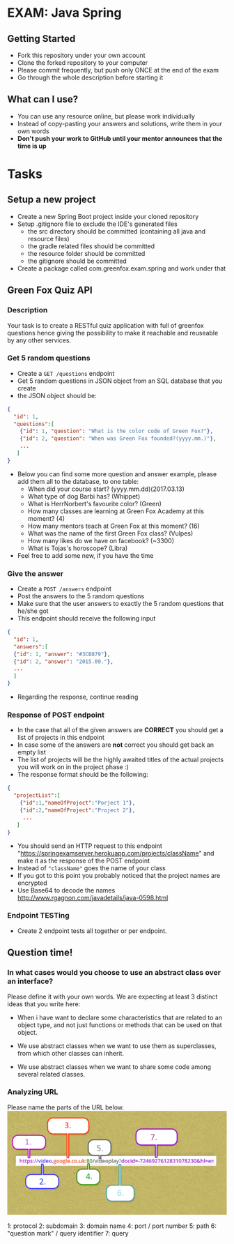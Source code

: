 # EXAM: Java Spring

## Getting Started

- Fork this repository under your own account
- Clone the forked repository to your computer
- Please commit frequently, but push only ONCE at the end of the exam
- Go through the whole description before starting it

## What can I use?

- You can use any resource online, but please work individually
- Instead of copy-pasting your answers and solutions, write them in your own words
- **Don't push your work to GitHub until your mentor announces that the time is up**

# Tasks

## Setup a new project

- Create a new Spring Boot project inside your cloned repository
- Setup .gitignore file to exclude the IDE's generated files
  - the src directory should be committed (containing all java and resource files)
  - the gradle related files should be committed
  - the resource folder should be committed
  - the gitignore should be committed
- Create a package called com.greenfox.exam.spring and work under that

## Green Fox Quiz API

### Description

Your task is to create a RESTful quiz application with full of greenfox questions hence giving the possibility to make it reachable and reuseable by any other services.

### Get 5 random questions

- Create a `GET /questions` endpoint
- Get 5 random questions in JSON object from an SQL database that you create
- the JSON object should be:

```json
{
  "id": 1,
  "questions":[
    {"id": 1, "question": "What is the color code of Green Fox?"},
    {"id": 2, "question": "When was Green Fox founded?(yyyy.mm.)"},
    ...
   ]
}
```

- Below you can find some more question and answer example, please add them all to the database, to one table:
    - When did your course start? (yyyy.mm.dd)(2017.03.13)
    - What type of dog Barbi has? (Whippet)
    - What is HerrNorbert's favourite color? (Green)
    - How many classes are learning at Green Fox Academy at this moment? (4)
    - How many mentors teach at Green Fox at this moment? (16)
    - What was the name of the first Green Fox class? (Vulpes)
    - How many likes do we have on facebook? (~3300)
    - What is Tojas's horoscope? (Libra)
- Feel free to add some new, if you have the time

### Give the answer
- Create a `POST /answers` endpoint
- Post the answers to the 5 random questions
- Make sure that the user answers to exactly the 5 random questions that he/she got
- This endpoint should receive the following input

```json
{
  "id": 1,
  "answers":[
  {"id": 1, "answer": "#3CB879"},
  {"id": 2, "answer": "2015.09."},
  ...
  ]
}
  ```

- Regarding the response, continue reading

### Response of POST endpoint
- In the case that all of the given answers are **CORRECT** you should get a list of projects in this endpoint
- In case some of the answers are **not** correct you should get back an empty list
- The list of projects will be the highly awaited titles of the actual projects you will work on in the project phase :)
- The response format should be the following:
```json
{
  "projectList":[
    {"id":1,"nameOfProject":"Porject 1"},
    {"id":2,"nameOfProject":"Project 2"},
     ...
   ]
}
```
- You should send an HTTP request to this endpoint "https://springexamserver.herokuapp.com/projects/className" and make it as the response of the POST endpoint
- Instead of `"className"` goes the name of your class
- If you got to this point you probably noticed that the project names are encrypted
- Use Base64 to decode the names http://www.rgagnon.com/javadetails/java-0598.html

### Endpoint TESTing
- Create 2 endpoint tests all together or per endpoint.

## Question time!

### In what cases would you choose to use an abstract class over an interface?

Please define it with your own words. We are expecting at least 3 distinct ideas that you write here:

- When i have want to declare some characteristics that are related to an object type, and not just functions or methods that can be used on that object.

- We use abstract classes when we want to use them as superclasses, from which other classes can inherit.

- We use abstract classes when we want to share some code among several related classes.

### Analyzing URL
Please name the parts of the URL below.
[<img src="assets/URLanalysis.png" alt="parts of URL" />](assets/URLanalysis.png?raw=true)

1: protocol
2: subdomain
3: domain name
4: port / port number
5: path
6: "question mark" / query identifier
7: query
